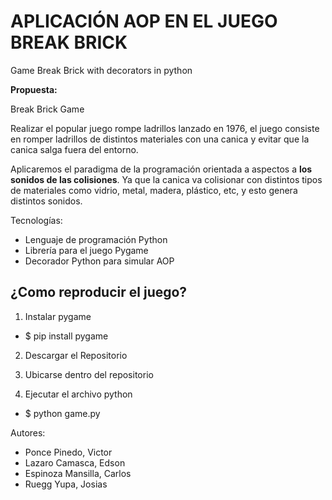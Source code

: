 
# APLICACIÓN AOP EN EL JUEGO BREAK BRICK

Game Break Brick with decorators in python

__Propuesta:__

Break Brick Game

Realizar el popular juego rompe ladrillos lanzado en 1976, el juego consiste en romper ladrillos de distintos materiales con una canica y evitar que la canica salga fuera del entorno.

Aplicaremos el paradigma de la programación orientada a aspectos a __los sonidos de las colisiones__. Ya que la canica va colisionar con distintos tipos de materiales como vidrio, metal, madera, plástico, etc, y esto genera distintos sonidos. 

Tecnologías:

- Lenguaje de programación Python
- Librería para el juego Pygame
- Decorador Python para simular AOP


## ¿Como reproducir el juego?

1. Instalar pygame
- $ pip install pygame

2. Descargar el Repositorio

3. Ubicarse dentro del repositorio 

4. Ejecutar el archivo python
- $ python game.py 


Autores:

- Ponce Pinedo, Victor
- Lazaro Camasca, Edson
- Espinoza Mansilla, Carlos
- Ruegg Yupa, Josias
